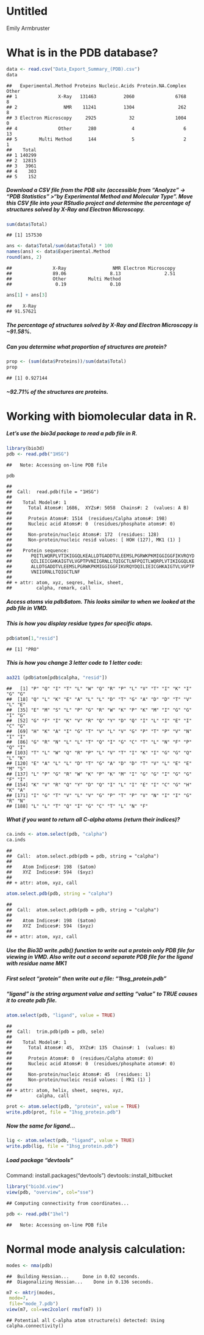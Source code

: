 Untitled
================
Emily Armbruster

# What is in the PDB database?

``` r
data <- read.csv("Data_Export_Summary_(PDB).csv")
data
```

    ##   Experimental.Method Proteins Nucleic.Acids Protein.NA.Complex Other
    ## 1               X-Ray   131463          2060               6768     8
    ## 2                 NMR    11241          1304                262     8
    ## 3 Electron Microscopy     2925            32               1004     0
    ## 4               Other      280             4                  6    13
    ## 5        Multi Method      144             5                  2     1
    ##    Total
    ## 1 140299
    ## 2  12815
    ## 3   3961
    ## 4    303
    ## 5    152

##### Download a CSV file from the PDB site (accessible from “Analyze” -\> “PDB Statistics” \>“by Experimental Method and Molecular Type”. Move this CSV file into your RStudio project and determine the percentage of structures solved by X-Ray and Electron Microscopy.

``` r
sum(data$Total)
```

    ## [1] 157530

``` r
ans <- data$Total/sum(data$Total) * 100
names(ans) <- data$Experimental.Method
round(ans, 2)
```

    ##               X-Ray                 NMR Electron Microscopy 
    ##               89.06                8.13                2.51 
    ##               Other        Multi Method 
    ##                0.19                0.10

``` r
ans[1] + ans[3]
```

    ##    X-Ray 
    ## 91.57621

##### The percentage of structures solved by X-Ray and Electron Microscopy is ~91.58%.

##### Can you determine what proportion of structures are protein?

``` r
prop <- (sum(data$Proteins))/sum(data$Total)
prop
```

    ## [1] 0.927144

##### ~92.71% of the structures are proteins.

# Working with biomolecular data in R.

##### Let’s use the bio3d package to read a pdb file in R.

``` r
library(bio3d)
pdb <- read.pdb("1HSG")
```

    ##   Note: Accessing on-line PDB file

``` r
pdb
```

    ## 
    ##  Call:  read.pdb(file = "1HSG")
    ## 
    ##    Total Models#: 1
    ##      Total Atoms#: 1686,  XYZs#: 5058  Chains#: 2  (values: A B)
    ## 
    ##      Protein Atoms#: 1514  (residues/Calpha atoms#: 198)
    ##      Nucleic acid Atoms#: 0  (residues/phosphate atoms#: 0)
    ## 
    ##      Non-protein/nucleic Atoms#: 172  (residues: 128)
    ##      Non-protein/nucleic resid values: [ HOH (127), MK1 (1) ]
    ## 
    ##    Protein sequence:
    ##       PQITLWQRPLVTIKIGGQLKEALLDTGADDTVLEEMSLPGRWKPKMIGGIGGFIKVRQYD
    ##       QILIEICGHKAIGTVLVGPTPVNIIGRNLLTQIGCTLNFPQITLWQRPLVTIKIGGQLKE
    ##       ALLDTGADDTVLEEMSLPGRWKPKMIGGIGGFIKVRQYDQILIEICGHKAIGTVLVGPTP
    ##       VNIIGRNLLTQIGCTLNF
    ## 
    ## + attr: atom, xyz, seqres, helix, sheet,
    ##         calpha, remark, call

##### Access atoms via pdb$atom. This looks similar to when we looked at the pdb file in VMD.

##### This is how you display residue types for specific atops.

``` r
pdb$atom[1,"resid"]
```

    ## [1] "PRO"

##### This is how you change 3 letter code to 1 letter code:

``` r
aa321 (pdb$atom[pdb$calpha, "resid"])
```

    ##   [1] "P" "Q" "I" "T" "L" "W" "Q" "R" "P" "L" "V" "T" "I" "K" "I" "G" "G"
    ##  [18] "Q" "L" "K" "E" "A" "L" "L" "D" "T" "G" "A" "D" "D" "T" "V" "L" "E"
    ##  [35] "E" "M" "S" "L" "P" "G" "R" "W" "K" "P" "K" "M" "I" "G" "G" "I" "G"
    ##  [52] "G" "F" "I" "K" "V" "R" "Q" "Y" "D" "Q" "I" "L" "I" "E" "I" "C" "G"
    ##  [69] "H" "K" "A" "I" "G" "T" "V" "L" "V" "G" "P" "T" "P" "V" "N" "I" "I"
    ##  [86] "G" "R" "N" "L" "L" "T" "Q" "I" "G" "C" "T" "L" "N" "F" "P" "Q" "I"
    ## [103] "T" "L" "W" "Q" "R" "P" "L" "V" "T" "I" "K" "I" "G" "G" "Q" "L" "K"
    ## [120] "E" "A" "L" "L" "D" "T" "G" "A" "D" "D" "T" "V" "L" "E" "E" "M" "S"
    ## [137] "L" "P" "G" "R" "W" "K" "P" "K" "M" "I" "G" "G" "I" "G" "G" "F" "I"
    ## [154] "K" "V" "R" "Q" "Y" "D" "Q" "I" "L" "I" "E" "I" "C" "G" "H" "K" "A"
    ## [171] "I" "G" "T" "V" "L" "V" "G" "P" "T" "P" "V" "N" "I" "I" "G" "R" "N"
    ## [188] "L" "L" "T" "Q" "I" "G" "C" "T" "L" "N" "F"

##### What if you want to return all C-alpha atoms (return their indices)?

``` r
ca.inds <- atom.select(pdb, "calpha")
ca.inds
```

    ## 
    ##  Call:  atom.select.pdb(pdb = pdb, string = "calpha")
    ## 
    ##    Atom Indices#: 198  ($atom)
    ##    XYZ  Indices#: 594  ($xyz)
    ## 
    ## + attr: atom, xyz, call

``` r
atom.select.pdb(pdb, string = "calpha")
```

    ## 
    ##  Call:  atom.select.pdb(pdb = pdb, string = "calpha")
    ## 
    ##    Atom Indices#: 198  ($atom)
    ##    XYZ  Indices#: 594  ($xyz)
    ## 
    ## + attr: atom, xyz, call

##### Use the Bio3D write.pdb() function to write out a protein only PDB file for viewing in VMD. Also write out a second separate PDB file for the ligand with residue name MK1

##### First select “protein” then write out a file: “1hsg\_protein.pdb”

##### “ligand” is the string argument value and setting “value” to TRUE causes it to create pdb file.

``` r
atom.select(pdb, "ligand", value = TRUE)
```

    ## 
    ##  Call:  trim.pdb(pdb = pdb, sele)
    ## 
    ##    Total Models#: 1
    ##      Total Atoms#: 45,  XYZs#: 135  Chains#: 1  (values: B)
    ## 
    ##      Protein Atoms#: 0  (residues/Calpha atoms#: 0)
    ##      Nucleic acid Atoms#: 0  (residues/phosphate atoms#: 0)
    ## 
    ##      Non-protein/nucleic Atoms#: 45  (residues: 1)
    ##      Non-protein/nucleic resid values: [ MK1 (1) ]
    ## 
    ## + attr: atom, helix, sheet, seqres, xyz,
    ##         calpha, call

``` r
prot <- atom.select(pdb, "protein", value = TRUE)
write.pdb(prot, file = "1hsg_protein.pdb")
```

##### Now the same for ligand…

``` r
lig <- atom.select(pdb, "ligand", value = TRUE)
write.pdb(lig, file = "1hsg_protein.pdb")
```

##### Load package “devtools”

Command: install.packages(“devtools”) devtools::install\_bitbucket

``` r
library("bio3d.view")
view(pdb, "overview", col="sse")
```

    ## Computing connectivity from coordinates...

``` r
pdb <- read.pdb("1hel")
```

    ##   Note: Accessing on-line PDB file

# Normal mode analysis calculation:

``` r
modes <- nma(pdb)
```

    ##  Building Hessian...     Done in 0.02 seconds.
    ##  Diagonalizing Hessian...    Done in 0.136 seconds.

``` r
m7 <- mktrj(modes,
 mode=7,
 file="mode_7.pdb")
view(m7, col=vec2color( rmsf(m7) ))
```

    ## Potential all C-alpha atom structure(s) detected: Using calpha.connectivity()
